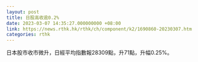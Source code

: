 ```yaml
---
layout: post
title: 日股高收逾0.2%
date: 2023-03-07 14:35:27.000000000 +08:00
link: https://news.rthk.hk/rthk/ch/component/k2/1690860-20230307.htm
categories: rthk
---
```


日本股市收市微升，日經平均指數報28309點，升71點，升幅0.25%。
